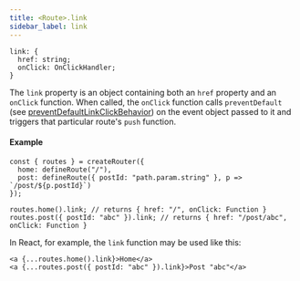 ```yaml
---
title: <Route>.link
sidebar_label: link
---
```


```tsx
link: {
  href: string;
  onClick: OnClickHandler;
}
```

The `link` property is an object containing both an `href` property and an `onClick` function. When called, the `onClick` function calls `preventDefault` (see [preventDefaultLinkClickBehavior](../miscellaneous/prevent-default-link-click-behavior.md)) on the event object passed to it and triggers that particular route's `push` function.

#### Example

```tsx
const { routes } = createRouter({
  home: defineRoute("/"),
  post: defineRoute({ postId: "path.param.string" }, p => `/post/${p.postId}`)
});

routes.home().link; // returns { href: "/", onClick: Function }
routes.post({ postId: "abc" }).link; // returns { href: "/post/abc", onClick: Function }
```

In React, for example, the `link` function may be used like this:

```tsx
<a {...routes.home().link}>Home</a>
<a {...routes.post({ postId: "abc" }).link}>Post "abc"</a>
```
